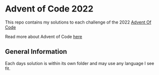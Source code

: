 # Advent of Code 2022

This repo contains my solutions to each challenge of the 2022 [Advent Of Code](https://adventofcode.com)

Read more about Advent of Code [here](https://adventofcode.com/2022/about)

## General Information

Each days solution is within its own folder and may use any language I see fit.
